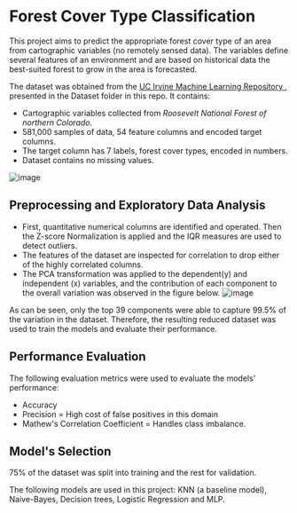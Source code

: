# Forest Cover Type Classification

This project aims to predict the appropriate forest cover type of an area from cartographic variables (no remotely sensed data). The variables define several features of an environment and are based on historical data the best-suited forest to grow in the area is forecasted. 

The dataset was obtained from the [UC Irvine Machine Learning Repository ](https://archive.ics.uci.edu/dataset/31/covertype), presented in the Dataset folder in this repo. It contains: 
* Cartographic variables collected from _Roosevelt National Forest of northern Colorado._
*  581,000 samples of data, 54 feature columns and encoded target columns.
*  The target column has 7 labels, forest cover types, encoded in numbers.
*  Dataset contains no missing values.


![image](https://github.com/Noah-Yohannes/Covertype_Forest-Classification/assets/112534387/fcf064d7-0d23-42f4-8945-b536173d2ec2)


## Preprocessing and Exploratory Data Analysis

* First, quantitative numerical columns are identified and operated. Then the Z-score Normalization is applied and the IQR measures are used to detect outliers.
* The features of the dataset are inspected for correlation to drop either of the highly correlated columns.
* The PCA transformation was applied to the dependent(y) and independent (x) variables, and the contribution of each component to the overall variation was observed in the figure below.
  ![image](https://github.com/Noah-Yohannes/Covertype_Forest-Classification/assets/112534387/6c9168e4-a7b0-4120-b2f2-6400ec274d79)

As can be seen, only the top 39 components were able to capture 99.5% of the variation in the dataset. Therefore, the resulting reduced dataset was used to train the models and evaluate their performance.

## Performance Evaluation

The following evaluation metrics were used to evaluate the models' performance:
* Accuracy
* Precision = High cost of false positives in this domain
* Mathew's Correlation Coefficient = Handles class imbalance.


## Model's Selection  

75% of the dataset was split into training and the rest for validation.

The following models are used in this project:  KNN (a baseline model), Naive-Bayes, Decision trees, Logistic Regression and MLP. 






